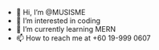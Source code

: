- 👋 Hi, I’m @MUSISME
- 👀 I’m interested in coding
- 🌱 I’m currently learning MERN
- 📫 How to reach me at +60 19-999 0607

<!---
MUSISME/MUSISME is a ✨ special ✨ repository because its `README.md` (this file) appears on your GitHub profile.
You can click the Preview link to take a look at your changes.
--->
